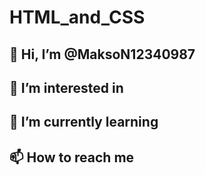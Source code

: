 # HTML_and_CSS

## 👋 Hi, I’m @MaksoN12340987



## 👀 I’m interested in



## 🌱 I’m currently learning



## 📫 How to reach me


